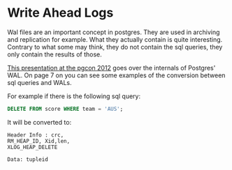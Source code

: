 # Write Ahead Logs

Wal files are an important concept in postgres. They are used in archiving
and replication for example. What they actually contain is quite interesting.
Contrary to what some may think, they do not contain the sql queries, they
only contain the results of those.

[This presentation at the pgcon 2012](https://www.pgcon.org/2012/schedule/attachments/258_212_Internals%20Of%20PostgreSQL%20Wal.pdf)
goes over the internals of Postgres' WAL.
On page 7 on you can see some examples of the conversion between sql
queries and WALs.

For example if there is the following sql query:

```sql
DELETE FROM score WHERE team = 'AUS';
```

It will be converted to:

```
Header Info : crc,
RM_HEAP_ID, Xid,len,
XLOG_HEAP_DELETE

Data: tupleid
```
